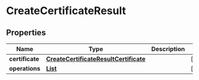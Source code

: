 

# CreateCertificateResult


## Properties

| Name | Type | Description | Notes |
|------------ | ------------- | ------------- | -------------|
|**certificate** | [**CreateCertificateResultCertificate**](CreateCertificateResultCertificate.md) |  |  [optional] |
|**operations** | [**List**](List.md) |  |  [optional] |



